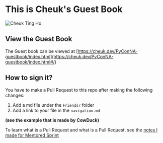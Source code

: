 # This is Cheuk's Guest Book

![Cheuk Ting Ho](https://cheuk.dev/images/logo.png)

## View the Guest Book

The Guest book can be viewed at [https://cheuk.dev/PyConNA-guestbook/index.html](https://cheuk.dev/PyConNA-guestbook/index.html#/)

## How to sign it?

You have to make a Pull Request to this repo after making the following changes:

1. Add a md file under the `Friends/` folder
2. Add a link to your file in the `navigation.md`

**(see the example that is made by CowDuck)**

To learn what is a Pull Request and what is a Pull Request, see the [notes I made for Mentored Sprint](https://www.notion.so/PyCon-NA-Mentored-Sprint-4b548fc05ea148f1b7b65c451c827abb)
